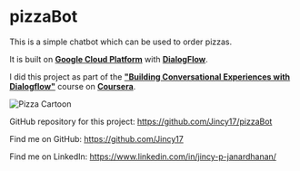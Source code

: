 # pizzaBot
This is a simple chatbot which can be used to order pizzas. 

It is built on [**Google Cloud Platform**](https://cloud.google.com) with [**DialogFlow**](https://dialogflow.com).

I did this project as part of the [**"Building Conversational Experiences with Dialogflow"**](https://www.coursera.org/learn/conversational-experiences-dialogflow) course on [**Coursera**](https://www.coursera.org).


![Pizza Cartoon](https://images.vexels.com/media/users/3/197251/isolated/lists/6cfbab7e0350f9ed97967c04f2619d97-cute-chef-with-pizza.png)

GitHub repository for this project: https://github.com/Jincy17/pizzaBot

Find me on GitHub: https://github.com/Jincy17

Find me on LinkedIn: https://www.linkedin.com/in/jincy-p-janardhanan/
